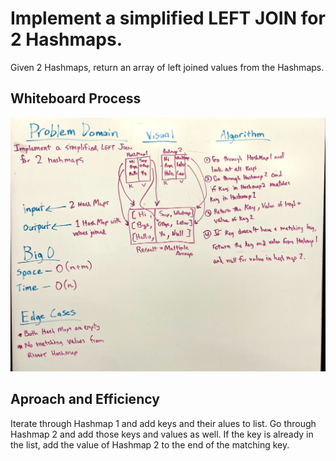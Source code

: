 # Implement a simplified LEFT JOIN for 2 Hashmaps.

Given 2 Hashmaps, return an array of left joined values from the Hashmaps.

## Whiteboard Process

![hashmap-left-join](./hashmap-left-join.jpg)

## Aproach and Efficiency

Iterate through Hashmap 1 and add keys and their alues to list. Go through Hashmap 2 and add those keys and values as well. If the key is already in the list, add the value of Hashmap 2 to the end of the matching key.